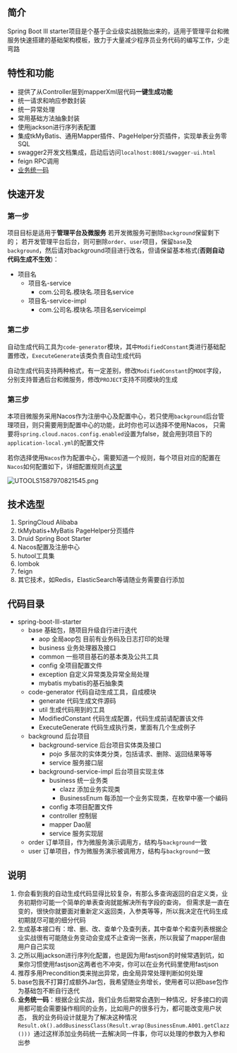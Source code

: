 ## 简介
Spring Boot lll starter项目是个基于企业级实战脱胎出来的，适用于管理平台和微服务快速搭建的基础架构模板，致力于大量减少程序员业务代码的编写工作，少走弯路

## 特性和功能
- 提供了从Controller层到mapperXml层代码**一键生成功能**
- 统一请求和响应参数封装
- 统一异常处理
- 常用基础方法抽象封装
- 使用jackson进行序列表配置
- 集成tkMyBatis、通用Mapper插件、PageHelper分页插件，实现单表业务零SQL
- swagger2开发文档集成，启动后访问`localhost:8081/swagger-ui.html`
- feign RPC调用
- [业务统一码](#1)

## 快速开发
### 第一步
项目目标是适用于**管理平台及微服务**
若开发微服务可删除`background`保留剩下的；
若开发管理平台后台，则可删除`order`、`user`项目，保留`base`及`background`，然后请对background项目进行改名，但请保留基本格式(**否则自动代码生成不生效**)：
- 项目名
  - 项目名-service
    - com.公司名.模块名.项目名service
  - 项目名-service-impl
    - com.公司名.模块名.项目名serviceimpl

### 第二步
自动生成代码工具为`code-generator`模块，其中`ModifiedConstant`类进行基础配置修改，`ExecuteGenerate`该类负责自动生成代码

自动生成代码支持两种格式，有一定差别，修改`ModifiedConstant`的`MODE`字段，分别支持普通后台和微服务，修改`PROJECT`支持不同模块的生成

### 第三步
本项目微服务采用Nacos作为注册中心及配置中心，若只使用`background`后台管理项目，则只需要用到配置中心的功能，此时你也可以选择不使用Nacos，
只需要将`spring.cloud.nacos.config.enabled`设置为false，就会用到项目下的`application-local.yml`的配置文件

若你选择使用`Nacos`作为配置中心，需要知道一个规则，每个项目对应的配置在`Nacos`如何配置如下，详细配置规则点[这里](https://nacos.io/zh-cn/docs/quick-start-spring-cloud.html)

![UTOOLS1587970821545.png](https://user-gold-cdn.xitu.io/2020/4/27/171ba6fcfde5810a?w=1350&h=248&f=png&s=31544)


## 技术选型
1. SpringCloud Alibaba
2. tkMybatis+MyBatis PageHelper分页插件
3. Druid Spring Boot Starter
4. Nacos配置及注册中心
5. hutool工具集
6. lombok
7. feign
8. 其它技术，如Redis，ElasticSearch等请随业务需要自行添加

## 代码目录

- spring-boot-lll-starter
  - base 基础包，随项目升级自行进行迭代
    - aop 全局aop包 目前有业务码及日志打印的处理
    - business 业务处理器及接口
    - common 一些项目基石的基本类及公共工具
    - config 全项目配置文件
    - exception 自定义异常类及异常全局处理
    - mybatis mybatis的基石抽象类
  - code-generator 代码自动生成工具，自成模块
    - generate 代码生成文件源码
    - util 生成代码用到的工具
    - ModifiedConstant 代码生成配置，代码生成前请配置该文件
    - ExecuteGenerate 代码生成执行类，里面有几个生成例子
  - background 后台项目
    - background-service 后台项目实体类及接口
      - pojo 多层次的实体类分类，包括请求、删除、返回结果等等
      - service 服务接口层
    - background-service-impl 后台项目实现主体
      - business 统一业务类
        - clazz 添加业务实现类
        - BusinessEnum 每添加一个业务实现类，在枚举中塞一个编码
      - config 本项目配置文件
      - controller 控制层
      - mapper Dao层
      - service 服务实现层
  - order 订单项目，作为微服务演示调用方，结构与`background`一致
  - user 订单项目，作为微服务演示被调用方，结构与`background`一致


## 说明
1. 你会看到我的自动生成代码显得比较复杂，有那么多查询返回的自定义类，业务初期你可能一个简单的单表查询就能解决所有字段的查询，
但需求是一直在变的，很快你就要面对重新定义返回类，入参类等等，所以我决定在代码生成初期就尽可能的细分代码
2. 生成基本接口有：增、删、改、查单个及查列表，其中查单个和查列表根据企业实战很有可能随业务变动会变成不止查询一张表，所以我留了mapper层由用户自己实现
3. 之所以用jackson进行序列化配置，也是因为用fastjson的时候常遇到坑，如果你习惯使用fastjson这两者也不冲突，你可以在业务代码里使用fastjson
4. 推荐多用Precondition类来抛出异常，由全局异常处理判断如何处理
5. base包我不打算打成额外Jar包，我希望随业务增长，使用者可以把base包作为基础包不断自行迭代
6. **业务统一码**：<span id="1">根据企业实战，我们业务后期常会遇到一种情况，好多接口的调用都可能会需要操作相同的业务，比如用户的很多行为，都可能改变用户状态，
我的业务码设计就是为了解决这种情况`Result.ok().addBusinessClass(Result.wrap(BusinessEnum.A001.getClazz())) `通过这样添加业务码统一去解决同一件事，你可以处理的参数为入参和出参
</span>